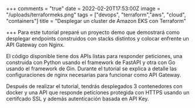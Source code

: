 +++
comments = "true"
date = 2022-02-20T17:53:00Z
image = "/uploads/terraformeks.png"
tags = ["devops", "terraform","aws", "cloud", "containers"]
title = "Desplegar un cluster de Amazon EKS con Terraform"

+++
Para este tutorial preparé un proyecto demo que demostrará como desplegar endpoints construidos con stacks distintos  y colocar enfrente un API Gateway con Nginx.

El código disponible tiene dos APIs listas para responder peticiones, una construida con Python usando el framework de FastAPI y otra con Go usando el framework de Gin. Durante el tutorial se explica a detalle las configuraciones de nginx necesarias para funcionar como API Gateway.

Después de realizar el tutorial, tendrás desplegados 3 contenedores con docker y una API que responde peticiones   protegida con HTTPS  usando un certifcado SSL y además autenticación basada en API Key.